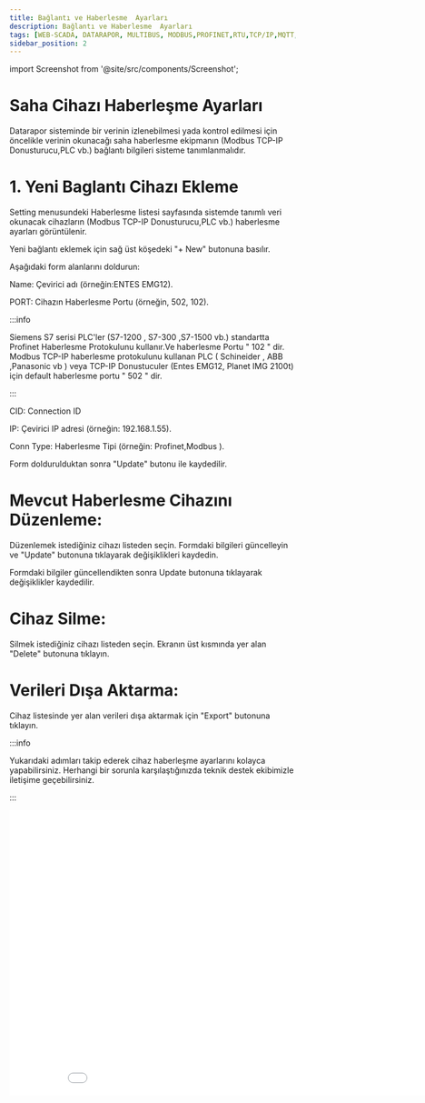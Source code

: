```yaml
---
title: Bağlantı ve Haberlesme  Ayarları
description: Bağlantı ve Haberlesme  Ayarları
tags: [WEB-SCADA, DATARAPOR, MULTIBUS, MODBUS,PROFINET,RTU,TCP/IP,MQTT,BACNET,SCADA,VERI TOPLAMA,TCP-IP DONUSTURUCU,PLC,EMG12]
sidebar_position: 2
---
```

 
import Screenshot from '@site/src/components/Screenshot';



# Saha Cihazı Haberleşme Ayarları  
  
Datarapor sisteminde bir verinin izlenebilmesi yada kontrol edilmesi için öncelikle verinin okunacağı saha haberlesme ekipmanın (Modbus TCP-IP Donusturucu,PLC vb.) bağlantı bilgileri sisteme tanımlanmalıdır.

 # 1. Yeni Baglantı Cihazı Ekleme

Setting menusundeki  Haberlesme listesi sayfasında sistemde tanımlı  veri okunacak  cihazların  (Modbus TCP-IP Donusturucu,PLC vb.)  haberlesme ayarları görüntülenir.

<Screenshot url='/img/konf2.png' />


Yeni bağlantı eklemek için sağ üst köşedeki "+ New" butonuna basılır.



 

<Screenshot url='/img/device3.png' />

Aşağıdaki form alanlarını doldurun:

<Screenshot url='/img/device1.png' />
 
Name: Çevirici adı (örneğin:ENTES EMG12).

PORT: Cihazın Haberlesme Portu (örneğin, 502, 102).

:::info

Siemens S7 serisi PLC'ler (S7-1200 , S7-300 ,S7-1500 vb.) standartta Profinet Haberlesme Protokulunu kullanır.Ve haberlesme Portu " 102 " dir.  
Modbus TCP-IP haberlesme protokulunu kullanan PLC ( Schineider , ABB ,Panasonic vb ) veya TCP-IP Donustuculer (Entes EMG12, Planet IMG 2100t)  için default haberlesme portu " 502 " dir. 

:::


CID: Connection ID 

IP: Çevirici IP adresi (örneğin: 192.168.1.55).

Conn Type: Haberlesme Tipi (örneğin: Profinet,Modbus ).

Form doldurulduktan sonra "Update" butonu ile kaydedilir.





# Mevcut  Haberlesme Cihazını Düzenleme:

Düzenlemek istediğiniz cihazı listeden seçin.
Formdaki bilgileri güncelleyin ve "Update" butonuna tıklayarak değişiklikleri kaydedin.

<Screenshot url='/img/device2.png' />

<Screenshot url='/img/device3.png' />

 


<Screenshot url='/img/device4.png' />

Formdaki bilgiler güncellendikten sonra Update butonuna tıklayarak değişiklikler kaydedilir.


# Cihaz Silme:

Silmek istediğiniz cihazı listeden seçin.
Ekranın üst kısmında yer alan "Delete" butonuna tıklayın.

# Verileri Dışa Aktarma:

Cihaz listesinde yer alan verileri dışa aktarmak için "Export" butonuna tıklayın.

 
:::info


Yukarıdaki adımları takip ederek cihaz haberleşme ayarlarını kolayca yapabilirsiniz. Herhangi bir sorunla karşılaştığınızda teknik destek ekibimizle iletişime geçebilirsiniz.
 
:::

 
<iframe width="893" height="502" src="/img/Connection_v.mp4" title="datarapor.com" frameborder="0" allow="accelerometer; autoplay; clipboard-write; encrypted-media; gyroscope; picture-in-picture;"  allowfullscreen></iframe>